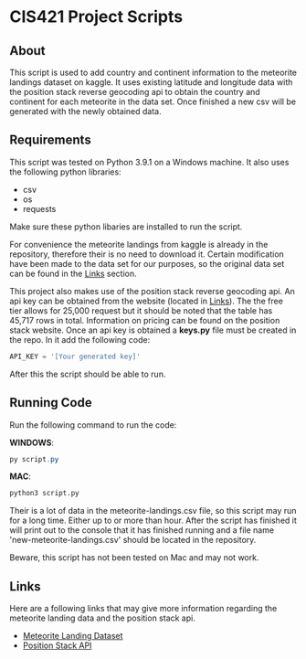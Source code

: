 # CIS421 Project Scripts
## About
This script is used to add country and continent information to 
the meteorite landings dataset on kaggle. It uses existing latitude 
and longitude data with the position stack reverse geocoding api 
to obtain the country and continent for each meteorite in the data set. 
Once finished a new csv will be generated with the newly obtained data.
## Requirements
This script was tested on Python 3.9.1 on a Windows machine. It also uses 
the following python libraries:
- csv
- os
- requests

Make sure these python libaries are installed to run the script.

For convenience the meteorite landings from kaggle is already in 
the repository, therefore their is no need to download it. Certain
modification have been made to the data set for our purposes, so the original 
data set can be found in the [Links](#Links) section.

This project also makes use of the position stack reverse geocoding api. 
An api key can be obtained from the website (located in [Links](#Links)). The 
the free tier allows for 25,000 request but it should be noted that
the table has 45,717 rows in total. Information on pricing can be found 
on the position stack website. Once an api key is obtained a **keys.py** 
file must be created in the repo. In it add the following code:
```python
API_KEY = '[Your generated key]'
```
After this the script should be able to run.
## Running Code
Run the following command to run the code:

**WINDOWS**:
```powershell
py script.py
```
**MAC**:
```sh
python3 script.py
```
Their is a lot of data in the meteorite-landings.csv file, so this script 
may run for a long time. Either up to or more than hour. After the script 
has finished it will print out to the console that it has finished running 
and a file name 'new-meteorite-landings.csv' should be located in the repository.

Beware, this script has not been tested on Mac and may not work.

## Links
Here are a following links that may give more information regarding the meteorite 
landing data and the position stack api.
- [Meteorite Landing Dataset](https://www.kaggle.com/nasa/meteorite-landings)
- [Position Stack API](https://positionstack.com/)
